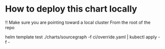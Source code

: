 # How to deploy this chart locally


!! Make sure you are pointing toward a local cluster
From the root of the repo

helm template test ./charts/sourcegraph -f ci/override.yaml | kubectl apply -f -

